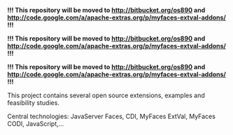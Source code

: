 **!!! This repository will be moved to http://bitbucket.org/os890 and http://code.google.com/a/apache-extras.org/p/myfaces-extval-addons/ !!!**

**!!! This repository will be moved to http://bitbucket.org/os890 and http://code.google.com/a/apache-extras.org/p/myfaces-extval-addons/ !!!**

**!!! This repository will be moved to http://bitbucket.org/os890 and http://code.google.com/a/apache-extras.org/p/myfaces-extval-addons/ !!!**

This project contains several open source extensions, examples and feasibility studies.

Central technologies: JavaServer Faces, CDI, MyFaces ExtVal, MyFaces CODI, JavaScript,...